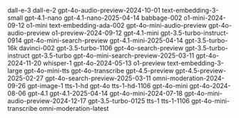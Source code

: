 dall-e-3
dall-e-2
gpt-4o-audio-preview-2024-10-01
text-embedding-3-small
gpt-4.1-nano
gpt-4.1-nano-2025-04-14
babbage-002
o1-mini-2024-09-12
o1-mini
text-embedding-ada-002
gpt-4o-mini-audio-preview
gpt-4o-audio-preview
o1-preview-2024-09-12
gpt-4.1-mini
gpt-3.5-turbo-instruct-0914
gpt-4o-mini-search-preview
gpt-4.1-mini-2025-04-14
gpt-3.5-turbo-16k
davinci-002
gpt-3.5-turbo-1106
gpt-4o-search-preview
gpt-3.5-turbo-instruct
gpt-3.5-turbo
gpt-4o-mini-search-preview-2025-03-11
gpt-4o-2024-11-20
whisper-1
gpt-4o-2024-05-13
o1-preview
text-embedding-3-large
gpt-4o-mini-tts
gpt-4o-transcribe
gpt-4.5-preview
gpt-4.5-preview-2025-02-27
gpt-4o-search-preview-2025-03-11
omni-moderation-2024-09-26
gpt-image-1
tts-1-hd
gpt-4o
tts-1-hd-1106
gpt-4o-mini
gpt-4o-2024-08-06
gpt-4.1
gpt-4.1-2025-04-14
gpt-4o-mini-2024-07-18
gpt-4o-mini-audio-preview-2024-12-17
gpt-3.5-turbo-0125
tts-1
tts-1-1106
gpt-4o-mini-transcribe
omni-moderation-latest
